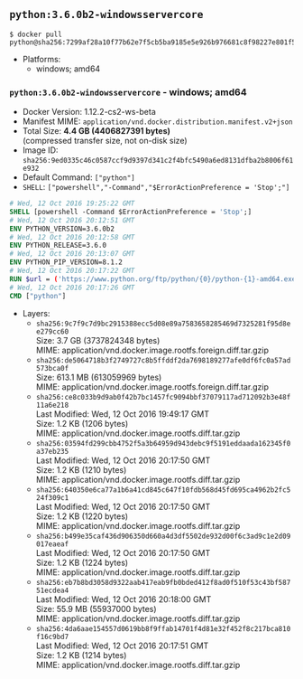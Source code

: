 ## `python:3.6.0b2-windowsservercore`

```console
$ docker pull python@sha256:7299af28a10f77b62e7f5cb5ba9185e5e926b976681c8f98227e801f5814070a
```

-	Platforms:
	-	windows; amd64

### `python:3.6.0b2-windowsservercore` - windows; amd64

-	Docker Version: 1.12.2-cs2-ws-beta
-	Manifest MIME: `application/vnd.docker.distribution.manifest.v2+json`
-	Total Size: **4.4 GB (4406827391 bytes)**  
	(compressed transfer size, not on-disk size)
-	Image ID: `sha256:9ed0335c46c0587ccf9d9397d341c2f4bfc5490a6ed8131dfba2b8006f61e932`
-	Default Command: `["python"]`
-	`SHELL`: `["powershell","-Command","$ErrorActionPreference = 'Stop';"]`

```dockerfile
# Wed, 12 Oct 2016 19:25:22 GMT
SHELL [powershell -Command $ErrorActionPreference = 'Stop';]
# Wed, 12 Oct 2016 20:12:51 GMT
ENV PYTHON_VERSION=3.6.0b2
# Wed, 12 Oct 2016 20:12:58 GMT
ENV PYTHON_RELEASE=3.6.0
# Wed, 12 Oct 2016 20:13:07 GMT
ENV PYTHON_PIP_VERSION=8.1.2
# Wed, 12 Oct 2016 20:17:22 GMT
RUN $url = ('https://www.python.org/ftp/python/{0}/python-{1}-amd64.exe' -f $env:PYTHON_RELEASE, $env:PYTHON_VERSION); 	Write-Host ('Downloading {0} ...' -f $url); 	(New-Object System.Net.WebClient).DownloadFile($url, 'python.exe'); 		Write-Host 'Installing ...'; 	Start-Process python.exe -Wait 		-ArgumentList @( 			'/quiet', 			'InstallAllUsers=1', 			'TargetDir=C:\Python', 			'PrependPath=1', 			'Shortcuts=0', 			'Include_doc=0', 			'Include_test=0' 		); 		$env:PATH = [Environment]::GetEnvironmentVariable('PATH', [EnvironmentVariableTarget]::Machine); 		Write-Host 'Verifying install ...'; 	Write-Host '  python --version'; python --version; 		Write-Host 'Removing ...'; 	Remove-Item python.exe -Force; 		$pipInstall = ('pip=={0}' -f $env:PYTHON_PIP_VERSION); 	Write-Host ('Installing {0} ...' -f $pipInstall); 	pip install --no-cache-dir --upgrade --force-reinstall $pipInstall; 		Write-Host 'Verifying pip install ...'; 	pip --version; 		Write-Host 'Complete.';
# Wed, 12 Oct 2016 20:17:26 GMT
CMD ["python"]
```

-	Layers:
	-	`sha256:9c7f9c7d9bc2915388ecc5d08e89a7583658285469d7325281f95d8ee279cc60`  
		Size: 3.7 GB (3737824348 bytes)  
		MIME: application/vnd.docker.image.rootfs.foreign.diff.tar.gzip
	-	`sha256:de5064718b3f2749727c8b5ffddf2da7698189277afe0df6fc0a57ad573bca0f`  
		Size: 613.1 MB (613059969 bytes)  
		MIME: application/vnd.docker.image.rootfs.foreign.diff.tar.gzip
	-	`sha256:ce8c033b9d9ab0f42b7bc1457fc9094bbf37079117ad712092b3e48f11a6e218`  
		Last Modified: Wed, 12 Oct 2016 19:49:17 GMT  
		Size: 1.2 KB (1206 bytes)  
		MIME: application/vnd.docker.image.rootfs.diff.tar.gzip
	-	`sha256:03594fd299cbb4752f5a3b64959d943debc9f5191eddaada162345f0a37eb235`  
		Last Modified: Wed, 12 Oct 2016 20:17:50 GMT  
		Size: 1.2 KB (1210 bytes)  
		MIME: application/vnd.docker.image.rootfs.diff.tar.gzip
	-	`sha256:640350e6ca77a1b6a41cd845c647f10fdb568d45fd695ca4962b2fc524f309c1`  
		Last Modified: Wed, 12 Oct 2016 20:17:50 GMT  
		Size: 1.2 KB (1220 bytes)  
		MIME: application/vnd.docker.image.rootfs.diff.tar.gzip
	-	`sha256:b499e35caf436d906350d660a4d3df5502de932d00f6c3ad9c1e2d09017eaeaf`  
		Last Modified: Wed, 12 Oct 2016 20:17:50 GMT  
		Size: 1.2 KB (1224 bytes)  
		MIME: application/vnd.docker.image.rootfs.diff.tar.gzip
	-	`sha256:eb7b8bd3058d9322aab417eab9fb0bded412f8ad0f510f53c43bf58751ecdea4`  
		Last Modified: Wed, 12 Oct 2016 20:18:00 GMT  
		Size: 55.9 MB (55937000 bytes)  
		MIME: application/vnd.docker.image.rootfs.diff.tar.gzip
	-	`sha256:4da6aae154557d0619bb8f9ffab14701f4d81e32f452f8c217bca810f16c9bd7`  
		Last Modified: Wed, 12 Oct 2016 20:17:51 GMT  
		Size: 1.2 KB (1214 bytes)  
		MIME: application/vnd.docker.image.rootfs.diff.tar.gzip
